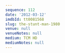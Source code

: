```yaml
---
sequence: 112
date: '2012-03-12'
imdbId: tt0081568
slug: the-stunt-man-1980
venue: null
venueNotes: null
medium: TCM HD
mediumNotes: null
---
```


